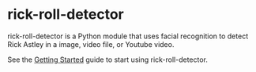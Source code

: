 # rick-roll-detector

rick-roll-detector is a Python module that uses facial recognition to detect Rick Astley in a image, video file, or Youtube video.

See the [Getting Started](/getting_started) guide to start using rick-roll-detector.